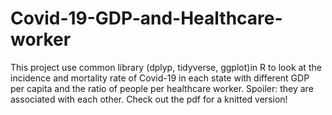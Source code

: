 # Covid-19-GDP-and-Healthcare-worker
This project use common library (dplyp, tidyverse, ggplot)in R  to look at the incidence and mortality rate of Covid-19 in each state with different GDP per capita and the ratio of people per healthcare worker. Spoiler: they are associated with each other. Check out the pdf for a knitted version!
